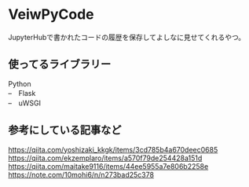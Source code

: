 # VeiwPyCode
JupyterHubで書かれたコードの履歴を保存してよしなに見せてくれるやつ。

## 使ってるライブラリー
Python  
–　Flask  
–　uWSGI  

## 参考にしている記事など
https://qiita.com/yoshizaki_kkgk/items/3cd785b4a670deec0685  
https://qiita.com/ekzemplaro/items/a570f79de254428a151d  
https://qiita.com/maitake9116/items/44ee5955a7e806b2258e  
https://note.com/10mohi6/n/n273bad25c378  
